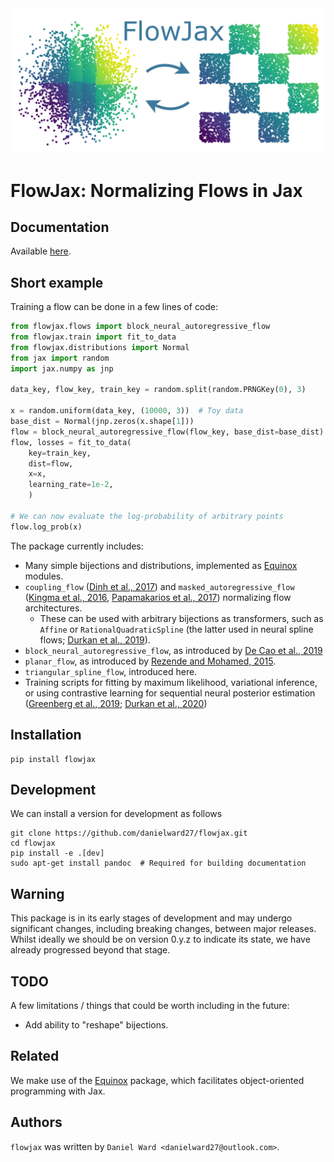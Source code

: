 <div align="center">
<img src="./logo.png?raw=true" alt="logo" width="500" ></img>
</div>

# FlowJax: Normalizing Flows in Jax

## Documentation
Available [here](https://danielward27.github.io/flowjax/index.html).

## Short example
Training a flow can be done in a few lines of code:

```python
from flowjax.flows import block_neural_autoregressive_flow
from flowjax.train import fit_to_data
from flowjax.distributions import Normal
from jax import random
import jax.numpy as jnp

data_key, flow_key, train_key = random.split(random.PRNGKey(0), 3)

x = random.uniform(data_key, (10000, 3))  # Toy data
base_dist = Normal(jnp.zeros(x.shape[1]))
flow = block_neural_autoregressive_flow(flow_key, base_dist=base_dist)
flow, losses = fit_to_data(
    key=train_key,
    dist=flow,
    x=x,
    learning_rate=1e-2,
    )

# We can now evaluate the log-probability of arbitrary points
flow.log_prob(x)
```

The package currently includes:
- Many simple bijections and distributions, implemented as [Equinox](https://arxiv.org/abs/2111.00254) modules.
- `coupling_flow` ([Dinh et al., 2017](https://arxiv.org/abs/1605.08803)) and `masked_autoregressive_flow` ([Kingma et al., 2016](https://arxiv.org/abs/1606.04934), [Papamakarios et al., 2017](https://arxiv.org/abs/1705.07057v4)) normalizing flow architectures.
    - These can be used with arbitrary bijections as transformers, such as `Affine` or `RationalQuadraticSpline` (the latter used in neural spline flows; [Durkan et al., 2019](https://arxiv.org/abs/1906.04032)). 
- `block_neural_autoregressive_flow`, as introduced by [De Cao et al., 2019](https://arxiv.org/abs/1904.04676)
- `planar_flow`, as introduced by [Rezende and Mohamed, 2015](https://arxiv.org/pdf/1505.05770.pdf).
- `triangular_spline_flow`, introduced here.
- Training scripts for fitting by maximum likelihood, variational inference, or using contrastive learning for sequential neural posterior estimation ([Greenberg et al., 2019](https://arxiv.org/abs/1905.07488); [Durkan et al., 2020](https://arxiv.org/abs/2002.03712]))

## Installation
```
pip install flowjax
```

## Development
We can install a version for development as follows
```
git clone https://github.com/danielward27/flowjax.git
cd flowjax
pip install -e .[dev]
sudo apt-get install pandoc  # Required for building documentation
```

## Warning
This package is in its early stages of development and may undergo significant changes, including breaking changes, between major releases. Whilst ideally we should be on version 0.y.z to indicate its state, we have already progressed beyond that stage.

## TODO
A few limitations / things that could be worth including in the future:
- Add ability to "reshape" bijections.

## Related
We make use of the [Equinox](https://arxiv.org/abs/2111.00254) package, which facilitates object-oriented programming with Jax. 

## Authors
`flowjax` was written by `Daniel Ward <danielward27@outlook.com>`.

